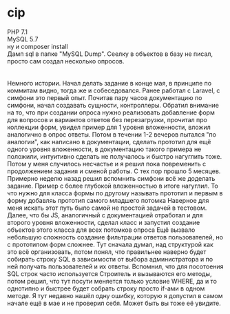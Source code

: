 # cip

PHP 7.1<br>
MySQL 5.7<br>
ну и сomposer install<br>
Дамп sql в папке "MySQL Dump". Сеелку в объектов в базу не писал, просто сам создал несколько опросов.<br><br><br>
Немного истории. Начал делать задание в конце мая,  в принципе по коммитам видно, тогда же и собеседовался.
Ранее работал с Laravel, с симфони это первый опыт.
Почитав пару часов документацию по симфони, начал создавать сущности, контроллеры.
Обратил внимание на то, что при создании опроса нужно реализовать добавление форм для вопросов и вариантов ответов без перезагрузки, прочитал про коллекции форм, увидел пример для 1 уровня вложенности, вложил аналогично в опрос ответы.
Потом в течении 1-2 вечеров пытался "по аналогии", как написано в документации, сделать прототип для ещё одного уровня вложенности, в документацию такого примера не положили, интуитивно сделать не получалось и быстро нагуглить тоже.
Потом у меня случилось несчастье и я решил пока повременить с продолжением задания и сменой работы. С тех пор прошло 5 месяцев.
Примерно неделю назад решил вспомнить симфони всё же доделать задание.
Пример с более глубокой вложенностью в итоге нагуглил. То что нужно для класса формы по другому называть прототип и первым в форму добавляь прототип самого младшего потомка
Наверное для меня искать этот путь было самой не простой задачей в тестовом. 
Далее, что бы JS, аналогичный с документацией отработал и для второго уровня вложенности, сделал класс и запустил создание объектов этого класса для всех потомков опроса
Ещё вызвало небольшую сложность создание фильтрации ответов пользователей, но с прототипом форм сложнее.
Тут сначала думал, над структурой как это всё организовать, потом понял, что правильнее наверно будет собирать строку SQL в зависимости от выбора администратора
и по ней получать пользователей и их ответы. Вспомнил, что для посотоения SQL строк часто используется Строитель и вызываются его методы,
потом решил, что тут посути меняется только условие WHERE, да и то однотипно и быстрее будет собрать строку просто if-ами в одном методе.
Я тут недавно нашёл одну ошибку, которую я допустил в самом начале ещё в мае и не проверил себя. Может быть вы тоже её увидите.

